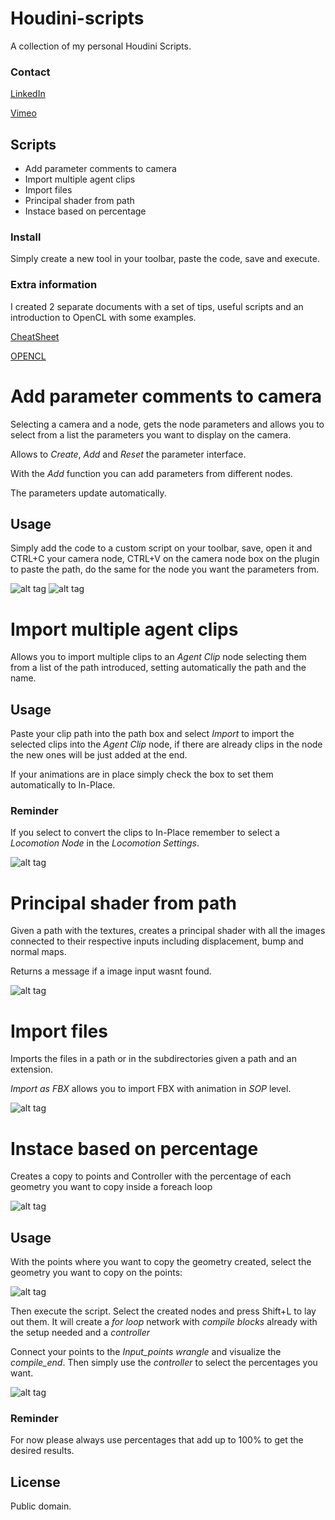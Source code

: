 # Houdini-scripts
A collection of my personal Houdini Scripts.

### Contact
 [LinkedIn] 
 
 [Vimeo]
 
 [LinkedIn]: https://www.linkedin.com/in/jose-gonzalezvfx/
 [Vimeo]: https://vimeo.com/josezalez
 
## Scripts

* Add parameter comments to camera
* Import multiple agent clips
* Import files
* Principal shader from path
* Instace based on percentage


### Install

Simply create a new tool in your toolbar, paste the code, save and execute.

### Extra information

I created 2 separate documents with a set of tips, useful scripts and an introduction to OpenCL with some examples.

 [CheatSheet](https://github.com/JoseZalez/Houdini-scripts/blob/master/CheatSheet.md)
 
 [OPENCL](https://github.com/JoseZalez/Houdini-scripts/blob/master/OPENCL.md)
 
# Add parameter comments to camera

Selecting a camera and a node, gets the node parameters and allows you to select from a list the parameters you want to display on the camera.

Allows to *Create*, *Add* and *Reset* the parameter interface.

With the *Add* function you can add parameters from different nodes.

The parameters update automatically.


## Usage

Simply add the code to a custom script on your toolbar, save, open it and CTRL+C your camera node, CTRL+V on the camera node box on the plugin to paste the path, do the same for the node you want the parameters from.

![alt tag](https://raw.githubusercontent.com/JoseZalez/Houdini-scripts/master/images_examples/parms_camera_ui.png)
![alt tag](https://raw.githubusercontent.com/JoseZalez/Houdini-scripts/master/images_examples/parms_camera.png)

# Import multiple agent clips

Allows you to import multiple clips to an *Agent Clip* node selecting them from a list of the path introduced, setting automatically the path and the name.

## Usage

Paste your clip path into the path box and select *Import* to import the selected clips into the *Agent Clip* node, if there are already clips in the node the new ones will be just added at the end.

If your animations are in place simply check the box to set them automatically to In-Place.

### Reminder

If you select to convert the clips to In-Place remember to select a *Locomotion Node* in the *Locomotion Settings*.

![alt tag](https://raw.githubusercontent.com/JoseZalez/Houdini-scripts/master/images_examples/import_agent_clip.png)

# Principal shader from path

Given a path with the textures, creates a principal shader with all the images connected to their respective inputs including displacement, bump and normal maps. 

Returns a message if a image input wasnt found.

![alt tag](https://raw.githubusercontent.com/JoseZalez/Houdini-scripts/master/images_examples/create_shader.png)

# Import files

Imports the files in a path or in the subdirectories given a path and an extension.

*Import as FBX* allows you to import FBX with animation in *SOP* level.

![alt tag](https://raw.githubusercontent.com/JoseZalez/Houdini-scripts/master/images_examples/import_files_path.png)

# Instace based on percentage

Creates a copy to points and Controller with the percentage of each geometry you want to copy inside a foreach loop

![alt tag](https://raw.githubusercontent.com/JoseZalez/Houdini-scripts/master/images_examples/scatter/scatter_preview.png)

## Usage

With the points where you want to copy the geometry created, select the geometry you want to copy on the points:

![alt tag](https://raw.githubusercontent.com/JoseZalez/Houdini-scripts/master/images_examples/scatter/Scatter_compiled_1.png)

Then execute the script. Select the created nodes and press Shift+L to lay out them. It will create a *for loop* network with *compile blocks* already with the setup needed and a *controller*

Connect your points to the *Input_points wrangle* and visualize the *compile_end*. Then simply use the *controller* to select the percentages you want.

![alt tag](https://raw.githubusercontent.com/JoseZalez/Houdini-scripts/master/images_examples/scatter/Scatter_compiled_2.png)


### Reminder

For now please always use percentages that add up to 100% to get the desired results.

## License

Public domain.
